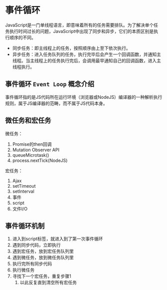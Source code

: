 # 事件循环

JavaScript是一门单线程语言，即意味着所有的任务需要排队。为了解决单个任务执行时间过长的问题，JavaScript中出现了同步和异步，它们的本质区别是执行顺序的不同。

* 同步任务：即主线程上的任务，按照顺序由上至下依次执行。
* 异步任务：进入任务队列的任务，执行完毕后会产生一个回调函数，并通知主线程。当主线程上的任务执行完后，会调用最早通知自己的回调函数，进入主线程执行。

## 事件循环 `Event Loop` 概念介绍
事件循环指的是JS代码所在运行环境（浏览器或NodeJS）编译器的一种解析执行规则，属于JS编译器的范畴，而不属于JS代码本身。

## 微任务和宏任务

微任务：
  1. Promise的then回调
  2. Mutation Observer API
  3. queueMicrotask()
  4. process.nextTick(NodeJS)

宏任务：
  1. Ajax
  2. setTimeout
  3. setInterval
  4. 事件
  5. script
  6. 文件I/O

## 事件循环机制

1. 进入到script标签，就进入到了第一次事件循环
2. 遇到同步代码，立即执行
3. 遇到宏任务，放到宏任务队列里
4. 遇到微任务，放到微任务队列里
5. 执行完所有同步代码
6. 执行微任务
7. 寻找下一个宏任务，重复步骤1
   1. 以此反复直到清空所有宏任务
